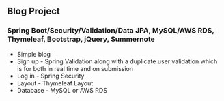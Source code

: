 ## **Blog Project**
### **Spring Boot/Security/Validation/Data JPA, MySQL/AWS RDS, Thymeleaf, Bootstrap, jQuery, Summernote**

* Simple blog
* Sign up - Spring Validation along with a duplicate user validation which is for both in real time and on submission 
* Log in - Spring Security
* Layout - Thymeleaf Layout
* Database - MySQL or AWS RDS
